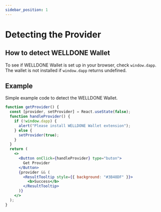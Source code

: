 ```yaml
---
sidebar_position: 1
---
```


# Detecting the Provider

## How to detect WELLDONE Wallet

To see if WELLDONE Wallet is set up in your browser, check `window.dapp`. The wallet is not installed if `window.dapp` returns undefined.

## Example

Simple example code to detect the WELLDONE Wallet.

```jsx live
function getProvider() {
  const [provider, setProvider] = React.useState(false);
  function handleProvider() {
    if (!window.dapp) {
      alert("Please install WELLDONE Wallet extension");
    } else {
      setProvider(true);
    }
  }
  return (
    <>
      <Button onClick={handleProvider} type="buton">
        Get Provider
      </Button>
      {provider && (
        <ResultTooltip style={{ background: "#3B48DF" }}>
          <b>Success</b>
        </ResultTooltip>
      )}
    </>
  );
}
```
